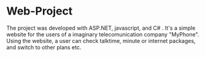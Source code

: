# Web-Project
The project was developed with ASP.NET, javascript, and C# . It's a simple website for the users of a imaginary telecomunication company "MyPhone". Using the website, a user can check talktime, minute or internet packages, and switch to other plans etc. 
